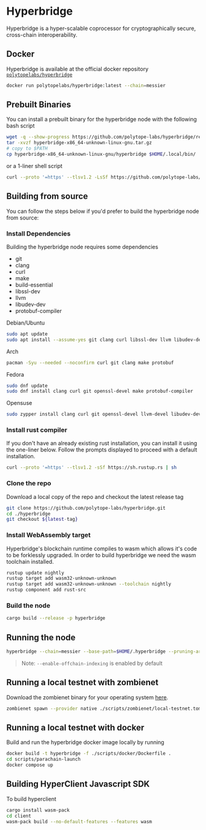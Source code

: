 # Hyperbridge
Hyperbridge is a hyper-scalable coprocessor for cryptographically secure, cross-chain interoperability.

## Docker

Hyperbridge is available at the official docker repository [`polytopelabs/hyperbridge`](https://hub.docker.com/r/polytopelabs/hyperbridge)

```bash
docker run polytopelabs/hyperbridge:latest --chain=messier
```

## Prebuilt Binaries

You can install a prebuilt binary for the hyperbridge node with the following bash script

```bash
wget -q --show-progress https://github.com/polytope-labs/hyperbridge/releases/download/${latest-tag}/hyperbridge-x86_64-unknown-linux-gnu.tar.gz
tar -xvzf hyperbridge-x86_64-unknown-linux-gnu.tar.gz
# copy to $PATH
cp hyperbridge-x86_64-unknown-linux-gnu/hyperbridge $HOME/.local/bin/
```

or a 1-liner shell script

```bash
curl --proto '=https' --tlsv1.2 -LsSf https://github.com/polytope-labs/hyperbridge/releases/download/${latest-tag}/hyperbridge-installer.sh | sh
```

## Building from source

You can follow the steps below if you'd prefer to build the hyperbridge node from source:


### Install Dependencies

Building the hyperbridge node requires some dependencies

- git
- clang
- curl
- make
- build-essential
- libssl-dev
- llvm
- libudev-dev
- protobuf-compiler

Debian/Ubuntu

```bash
sudo apt update
sudo apt install --assume-yes git clang curl libssl-dev llvm libudev-dev make protobuf-compiler
```

Arch

```bash
pacman -Syu --needed --noconfirm curl git clang make protobuf
```

Fedora

```bash
sudo dnf update
sudo dnf install clang curl git openssl-devel make protobuf-compiler
```

Opensuse

```bash
sudo zypper install clang curl git openssl-devel llvm-devel libudev-devel make protobuf
```

### Install rust compiler

If you don't have an already existing rust installation, you can install it using the one-liner below. Follow the prompts displayed to proceed with a default installation.

```bash
curl --proto '=https' --tlsv1.2 -sSf https://sh.rustup.rs | sh
```

### Clone the repo

Download a local copy of the repo and checkout the latest release tag

```bash
git clone https://github.com/polytope-labs/hyperbridge.git
cd ./hyperbridge
git checkout ${latest-tag}
```

### Install WebAssembly target

Hyperbridge's blockchain runtime compiles to wasm which allows it's code to be forklessly upgraded. In order to build hyperbridge we need the wasm toolchain installed.

```bash
rustup update nightly
rustup target add wasm32-unknown-unknown
rustup target add wasm32-unknown-unknown --toolchain nightly
rustup component add rust-src
```

### Build the node

```bash
cargo build --release -p hyperbridge
```

## Running the node

```bash
hyperbridge --chain=messier --base-path=$HOME/.hyperbridge --pruning-archive
```

> Note: `--enable-offchain-indexing` is enabled by default

## Running a local testnet with zombienet
Download the zombienet binary for your operating system [here](https://github.com/paritytech/zombienet).

```bash
zombienet spawn --provider native ./scripts/zombienet/local-testnet.toml
```

## Running a local testnet with docker
Build and run the hyperbridge docker image locally by running

```bash
docker build -t hyperbridge -f ./scripts/docker/Dockerfile .
cd scripts/parachain-launch
docker compose up
```

## Building HyperClient Javascript SDK
To build hyperclient
```bash
cargo install wasm-pack
cd client
wasm-pack build --no-default-features --features wasm
```